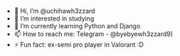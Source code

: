 - 👋 Hi, I’m @uchihawh3zzard
- 👀 I’m interested in studying
- 🌱 I’m currently learning Python and Django
- 📫 How to reach me: Telegram - @byebyewh3zzard9)
- ⚡ Fun fact: ex-semi pro player in Valorant :D

<!---
uchihawh3zzard/uchihawh3zzard is a ✨ special ✨ repository because its `README.md` (this file) appears on your GitHub profile.
You can click the Preview link to take a look at your changes.
--->
